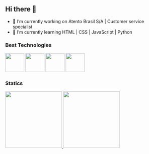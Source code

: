 ## Hi there 👋

- 🔭 I’m currently working on Atento Brasil S/A | Customer service specialist
- 🌱 I’m currently learning HTML | CSS | JavaScript | Python

### Best Technologies

<div> 
            <img src="https://cdn.jsdelivr.net/gh/devicons/devicon@latest/icons/javascript/javascript-original.svg" width="60"/>
            <img src="https://cdn.jsdelivr.net/gh/devicons/devicon@latest/icons/python/python-original.svg" width="60"/>
            <img src="https://cdn.jsdelivr.net/gh/devicons/devicon@latest/icons/html5/html5-original.svg" width="60"/>
            <img src="https://cdn.jsdelivr.net/gh/devicons/devicon@latest/icons/css3/css3-original.svg" width="60"/>
          </div>

### Statics

<div>
<a href="https://github.com/nesantana">
<img height="180em" src="https://github-readme-stats.vercel.app/api/top-langs/?username=brunogoncalvxs&layout=compact&langs_count=7&theme=dark"/>
<img height="180em" src="https://github-readme-stats.vercel.app/api?username=brunogoncalvxs&show_icons=true&theme=dark&include_all_commits=true&count_private=true"/>
</div>

